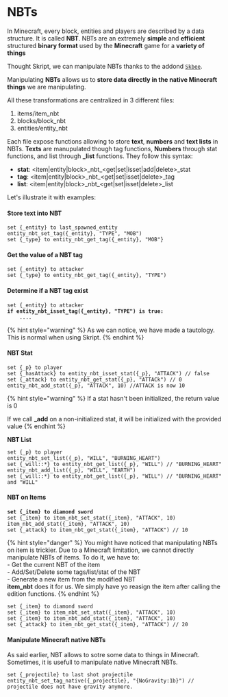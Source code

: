 # NBTs

In Minecraft, every block, entities and players are described by a data structure. It is called **NBT**. NBTs are an extremely **simple** and **efficient** structured **binary format** used by the **Minecraft** game for a **variety of things**

Thought Skript, we can manipulate NBTs thanks to the addond [`Skbee`](https://github.com/ShaneBeee/SkBee).

Manipulating **NBTs** allows us to **store data directly in the native Minecraft things** we are manipulating.

All these transformations are centralized in 3 different files:

1. items/item\_nbt
2. blocks/block\_nbt
3. entities/entity\_nbt

Each file expose functions allowing to store **text**, **numbers** and **text lists** in NBTs. **Texts** are manupulated though tag functions, **Numbers** through stat functions, and list through **\_list** functions. They follow this syntax:

* **stat**: \<item|entity|block>\_nbt\_\<get|set|isset|add|delete>\_stat
* **tag**: \<item|entity|block>\_nbt\_\<get|set|isset|delete>\_tag&#x20;
* **list**: \<item|entity|block>\_nbt\_\<get|set|isset|delete>\_list

Let's illustrate it with examples:

#### Store text into NBT

```
set {_entity} to last_spawned_entity
entity_nbt_set_tag({_entity}, "TYPE", "MOB")
set {_type} to entity_nbt_get_tag({_entity}, "MOB"}
```

#### Get the value of a NBT tag

```
set {_entity} to attacker
set {_type} to entity_nbt_get_tag({_entity}, "TYPE")
```

#### Determine if a NBT tag exist

<pre><code>set {_entity} to attacker
<strong>if entity_nbt_isset_tag({_entity}, "TYPE") is true:
</strong>    ....
</code></pre>

{% hint style="warning" %}
As we can notice, we have made a tautology. This is normal when using Skript.
{% endhint %}

#### NBT Stat

```
set {_p} to player
set {_hasAttack} to entity_nbt_isset_stat({_p}, "ATTACK") // false
set {_attack} to entity_nbt_get_stat({_p}, "ATTACk") // 0
entity_nbt_add_stat({_p}, "ATTACK", 10) //ATTACK is now 10
```

{% hint style="warning" %}
If a stat hasn't been initialized, the return value is 0

If we call **\_add** on a non-initialized stat, it will be initialized with the provided value
{% endhint %}

**NBT List**

```
set {_p} to player
entity_nbt_set_list({_p}, "WILL", "BURNING_HEART")
set {_will::*} to entity_nbt_get_list({_p}, "WILL") // "BURNING_HEART"
entity_nbt_add_list({_p}, "WILL", "EARTH")
set {_will::*} to entity_nbt_get_list({_p}, "WILL") // "BURNING_HEART" and "WILL"
```

#### NBT on Items

<pre><code><strong>set {_item} to diamond sword
</strong>set {_item} to item_nbt_set_stat({_item}, "ATTACK", 10)
item_nbt_add_stat({_item}, "ATTACK", 10)
set {_attack} to item_nbt_get_stat({_item}, "ATTACK") // 10
</code></pre>

{% hint style="danger" %}
You might have noticed that manipulating NBTs on item is trickier. Due to a Minecraft limitation, we cannot directly manipulate NBTs of items. To do it, we have to:\
&#x20; \- Get the current NBT of the item\
&#x20; \- Add/Set/Delete some tags/list/stat of the NBT\
&#x20; \- Generate a new item from the modified NBT\
**item\_nbt** does it for us. We simply have yo reasign the item after calling the edition functions.
{% endhint %}

```
set {_item} to diamond sword
set {_item} to item_nbt_set_stat({_item}, "ATTACK", 10)
set {_item} to item_nbt_add_stat({_item}, "ATTACK", 10)
set {_attack} to item_nbt_get_stat({_item}, "ATTACK") // 20
```

#### Manipulate Minecraft native NBTs

As said earlier, NBT allows to sotre some data to things in Minecraft. Sometimes, it is usefull to manipulate native Minecraft NBTs.

```
set {_projectile} to last shot projectile
entity_nbt_set_tag_native({_projectile}, "{NoGravity:1b}") // projectile does not have gravity anymore.
```
